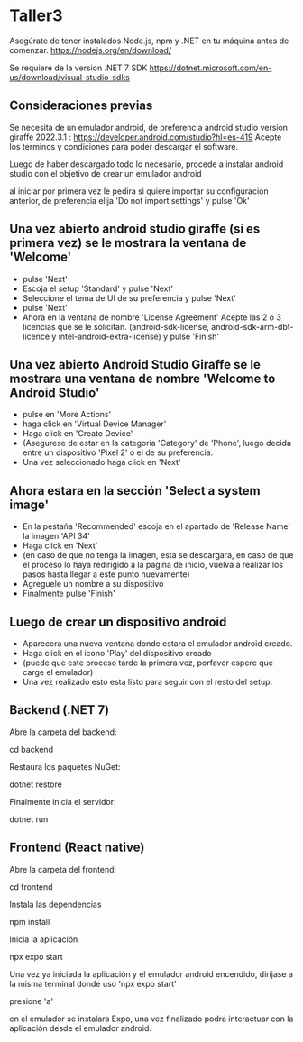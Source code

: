 # Taller3

Asegúrate de tener instalados Node.js, npm y .NET en tu máquina antes de comenzar. https://nodejs.org/en/download/

Se requiere de la version .NET 7 SDK https://dotnet.microsoft.com/en-us/download/visual-studio-sdks

## Consideraciones previas

Se necesita de un emulador android, de preferencia android studio version giraffe 2022.3.1 : https://developer.android.com/studio?hl=es-419
Acepte los terminos y condiciones para poder descargar el software.

Luego de haber descargado todo lo necesario, procede a instalar android studio con el objetivo de crear un emulador android

al iniciar por primera vez le pedira si quiere importar su configuracion anterior, de preferencia elija 'Do not import settings' y pulse 'Ok'

Una vez abierto android studio giraffe (si es primera vez) se le mostrara la ventana de 'Welcome'
-
- pulse 'Next'
- Escoja el setup 'Standard' y pulse 'Next'
- Seleccione el tema de UI de su preferencia y pulse 'Next'
- pulse 'Next'
- Ahora en la ventana de nombre 'License Agreement' Acepte las 2 o 3 licencias que se le solicitan. (android-sdk-license, android-sdk-arm-dbt-licence y intel-android-extra-license) y pulse 'Finish'


Una vez abierto Android Studio Giraffe se le mostrara una ventana de nombre 'Welcome to Android Studio'
-
- pulse en 'More Actions'
- haga click en 'Virtual Device Manager'
- Haga click en 'Create Device'
- (Asegurese de estar en la categoria 'Category' de 'Phone', luego decida entre un dispositivo 'Pixel 2' o el de su preferencia.
- Una vez seleccionado haga click en 'Next'

Ahora estara en la sección 'Select a system image'
-
- En la pestaña 'Recommended' escoja en el apartado de 'Release Name' la imagen 'API 34'
- Haga click en 'Next'
- (en caso de que no tenga la imagen, esta se descargara, en caso de que el proceso lo haya redirigido a la pagina de inicio, vuelva a realizar los pasos hasta llegar a este punto nuevamente)
- Agreguele un nombre a su dispositivo
- Finalmente pulse 'Finish'

Luego de crear un dispositivo android
-
- Aparecera una nueva ventana donde estara el emulador android creado.
- Haga click en el icono 'Play' del dispositivo creado
- (puede que este proceso tarde la primera vez, porfavor espere que carge el emulador)
- Una vez realizado esto esta listo para seguir con el resto del setup.




## Backend (.NET 7)
Abre la carpeta del backend:

cd backend

Restaura los paquetes NuGet:

dotnet restore

Finalmente inicia el servidor:

dotnet run

## Frontend (React native)

Abre la carpeta del frontend:

cd frontend

Instala las dependencias

npm install

Inicia la aplicación

npx expo start

Una vez ya iniciada la aplicación y el emulador android encendido, dirijase a la misma terminal donde uso 'npx expo start'

presione 'a'

en el emulador se instalara Expo, una vez finalizado podra interactuar con la aplicación desde el emulador android.



